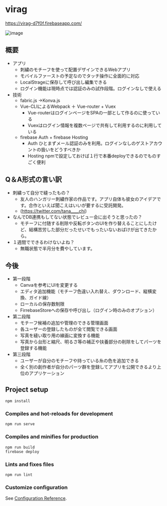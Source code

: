 # virag
https://virag-d7f0f.firebaseapp.com/

![image](https://user-images.githubusercontent.com/38471145/124309479-b94f4980-dba5-11eb-9774-31374d23a71b.png)

## 概要
 - アプリ
   - 刺繍のモチーフを使って配置デザインできるWebアプリ
   - モバイルファーストの予定なのでタッチ操作に全面的に対応    
   - LocalStrageに保存して呼び出し編集できる   
   - ログイン機能は現時点では認証のみの試作段階。ログインなしで使える 
 - 技術
   - fabric.js →Konva.js
   - Vue-CLIによるWebpack ＋ Vue-router + Vuex
     - Vue-routerはログインページをSPAの一部として作るのに使っている
     - Vuexはログイン情報を複数ページで共有して利用するのに利用している 
   - firebase Auth + firebase Hosting
     - Auth ひとまずメール認証のみを利用。ログインなしのゲストアカウントの扱いをどうすべきか
     - Hosting npmで設定しておけば１行で本番deployできるのでものすごく便利   
## Q＆A形式の言い訳
 - 刺繍って自分で縫ったもの？
   - 友人のハンガリー刺繍作家の作品です。アプリ自体も彼女のアイデアです。合作といえば聞こえはいいが要するに受託開発。 
   - (https://twitter.com/tana____chi)
 - なんでDB連携もしてない状態でレビュー会に出そうと思ったの？
   - モチーフに付随する削除や反転ボタンのUIを作り替えることにしたけど、結構苦労した部分だったせいでもったいないおばけが出てきたから。
 - １週間でできるわけないよね？
   - 無職状態で半月分を費やしています。 
## 今後
 - 第一段階
     - Canvaを参考にUIを変更する
     - エディタ追加機能（モチーフ色違い入れ替え、ダウンロード、縦横変換、ガイド線）
     - ローカルの保存数制限
     - FirrebaseStoreへの保存や呼び出し（ログイン時のみのオプション） 
 - 第二段階
     - モチーフ候補の追加や管理のできる管理画面
     - 各ユーザーの登録したものが全て閲覧できる画面
     - 写真を縫い取り用の線画に変換する機能
     - 写真から台形と縮尺、明るさ等の補正や扶養部分の削除をしてパーツを登録する機能   
 - 第三段階
     - ユーザーが自分のモチーフや持っている糸の色を追加できる
     - 全く別の創作者が自分のパーツ群を登録してアプリを公開できるより上位のアプリケーション     


## Project setup
```
npm install
```
### Compiles and hot-reloads for development
```
npm run serve
```
### Compiles and minifies for production
```
npm run build
firebase deploy
```
### Lints and fixes files
```
npm run lint
```
### Customize configuration
See [Configuration Reference](https://cli.vuejs.org/config/).

